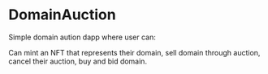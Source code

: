 # DomainAuction

Simple domain aution dapp where user can:

Can mint an NFT that represents their domain, sell domain through auction, cancel their auction, buy and bid domain.
